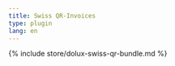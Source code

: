 ```yaml
---
title: Swiss QR-Invoices
type: plugin
lang: en
---
```


{% include store/dolux-swiss-qr-bundle.md %}
